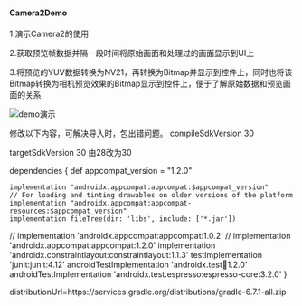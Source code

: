 #### Camera2Demo
1.演示Camera2的使用

2.获取预览帧数据并隔一段时间将原始画面和处理过的画面显示到UI上

3.将预览的YUV数据转换为NV21，再转换为Bitmap并显示到控件上，同时也将该Bitmap转换为相机预览效果的Bitmap显示到控件上，便于了解原始数据和预览画面的关系

![demo演示](https://github.com/wangshengyang1996/Camera2Demo/blob/master/sample.png)


修改以下内容，可解决导入时，包出错问题。
compileSdkVersion 30

targetSdkVersion 30
由28改为30

dependencies {
    def appcompat_version = "1.2.0"

    implementation "androidx.appcompat:appcompat:$appcompat_version"
    // For loading and tinting drawables on older versions of the platform
    implementation "androidx.appcompat:appcompat-resources:$appcompat_version"
    implementation fileTree(dir: 'libs', include: ['*.jar'])
//    implementation 'androidx.appcompat:appcompat:1.0.2'
//    implementation 'androidx.appcompat:appcompat:1.2.0'
    implementation 'androidx.constraintlayout:constraintlayout:1.1.3'
    testImplementation 'junit:junit:4.12'
    androidTestImplementation 'androidx.test:runner:1.2.0'
    androidTestImplementation 'androidx.test.espresso:espresso-core:3.2.0'
}

distributionUrl=https\://services.gradle.org/distributions/gradle-6.7.1-all.zip
